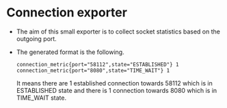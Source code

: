 # Connection exporter

* The aim of this small exporter is to collect socket statistics based on the outgoing port.

* The generated format is the following.
  ```
  connection_metric{port="58112",state="ESTABLISHED"} 1
  connection_metric{port="8080",state="TIME_WAIT"} 1
  ```
  It means there are 1 established connection towards 58112 which is in ESTABLISHED state and there is 1 connection towards 8080 which is in TIME_WAIT state.
